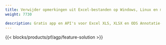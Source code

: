 ```yaml
---
title: Verwijder opmerkingen uit Excel-bestanden op Windows, Linux en macOS 
weight: 7730

description: Gratis app en API's voor Excel XLS, XLSX en ODS Annotatie- en commentaarbeheer
---
```

{{< blocks/products/pf/agp/feature-solution >}} 


